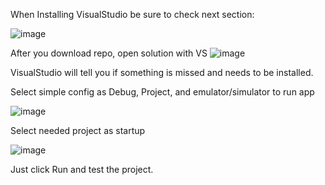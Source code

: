 When Installing VisualStudio be sure to check next section:

![image](https://github.com/christmas96/DashboardApp/assets/22245101/7408c840-8951-4699-b019-f3c37aa27712)

After you download repo, open solution with VS
![image](https://github.com/christmas96/DashboardApp/assets/22245101/11f0b22d-5db2-4c01-bc0b-fb593a126831)

VisualStudio will tell you if something is missed and needs to be installed.

Select simple config as Debug, Project, and emulator/simulator to run app

![image](https://github.com/christmas96/DashboardApp/assets/22245101/c28b7516-8503-44c7-9c12-686567637ae0)

Select needed project as startup

![image](https://github.com/christmas96/DashboardApp/assets/22245101/63a0577c-9a24-4a45-8ebb-f63090ab55fb)


Just click Run and test the project.
